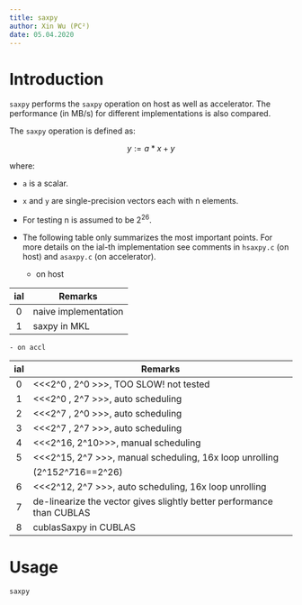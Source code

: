 ```yaml
---
title: saxpy
author: Xin Wu (PC²)
date: 05.04.2020
---
```


# Introduction

`saxpy` performs the `saxpy` operation on host as well as accelerator.
The performance (in MB/s) for different implementations is also compared.

The `saxpy` operation is defined as:

$$ y := a * x + y $$

where:

* `a` is a scalar.
* `x` and `y` are single-precision vectors each with n elements.
* For testing n is assumed to be $2^{26}$.
* The following table only summarizes the most important points. For more
  details on the ial-th implementation see comments in `hsaxpy.c` (on host)
  and `asaxpy.c` (on accelerator).

    - on host

| ial |  Remarks                                                               |
|:---:|------------------------------------------------------------------------|
|  0  | naive implementation                                                   |
|  1  | saxpy in MKL                                                           |

    - on accl

| ial |  Remarks                                                               |
|:---:|------------------------------------------------------------------------|
|  0  | <<<2^0 , 2^0 >>>, TOO SLOW! not tested                                 |
|  1  | <<<2^0 , 2^7 >>>, auto   scheduling                                    |
|  2  | <<<2^7 , 2^0 >>>, auto   scheduling                                    |
|  3  | <<<2^7 , 2^7 >>>, auto   scheduling                                    |
|  4  | <<<2^16, 2^10>>>, manual scheduling                                    |
|  5  | <<<2^15, 2^7 >>>, manual scheduling, 16x loop unrolling                |
|     | (2^15*2^7*16==2^26)                                                    |
|  6  | <<<2^12, 2^7 >>>, auto   scheduling, 16x loop unrolling                |
|  7  | de-linearize the vector gives slightly better performance than CUBLAS  |
|  8  | cublasSaxpy in CUBLAS                                                  |

# Usage

```bash
saxpy
```

